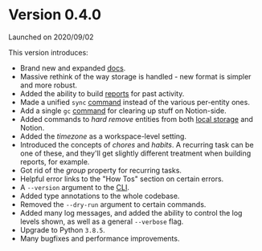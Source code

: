 # Version 0.4.0

Launched on 2020/09/02

This version introduces:

* Brand new and expanded [docs](https://jupiter-goals.readthedocs.io/).
* Massive rethink of the way storage is handled - new format is simpler and more robust.
* Added the ability to build [reports](../concepts/reporting.md) for past activity.
* Made a unified `sync` [command](../concepts/notion-local-sync.md) instead of the various per-entity ones.
* Add a single `gc` [command](../concepts/garbage-collection.md) for clearing up stuff on Notion-side.
* Added commands to _hard remove_ entities from both [local storage](../concepts/local-storage.md) and Notion.
* Added the _timezone_ as a workspace-level setting.
* Introduced the concepts of _chores_ and _habits_. A recurring task can be one of these, and they'll get slightly
  different treatment when building reports, for example.
* Got rid of the _group_ property for recurring tasks.
* Helpful error links to the "How Tos" section on certain errors.
* A `--version` argument to the [CLI](../concepts/jupiter-cli.md).
* Added type annotations to the whole codebase.
* Removed the `--dry-run` argument to certain commands.
* Added many log messages, and added the ability to control the log levels shown, as well as a general `--verbose` flag.
* Upgrade to Python `3.8.5`.
* Many bugfixes and performance improvements.